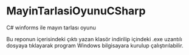 # MayinTarlasiOyunuCSharp
C# winforms ile mayın tarlası oyunu

Bu reponun içerisindeki çıktı yazan klasör indirilip içindeki .exe uzantılı dosyaya tıklayarak program Windows bilgisayara kurulup çalıştırılabilir.
